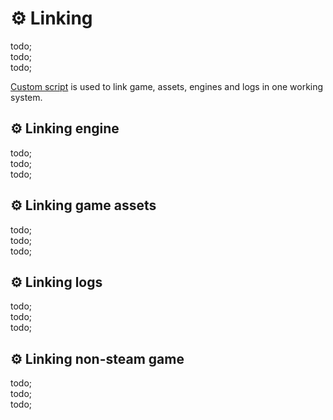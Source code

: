 # ⚙️ Linking

todo; <br/>
todo; <br/>
todo; <br/>

[Custom script](https://github.com/xray-forge/stalker-xrf-engine/blob/main/cli/link/README.md) is used to link game,
assets, engines and logs in one working system.

## ⚙️ Linking engine

todo; <br/>
todo; <br/>
todo; <br/>

## ⚙️ Linking game assets

todo; <br/>
todo; <br/>
todo; <br/>

## ⚙️ Linking logs

todo; <br/>
todo; <br/>
todo; <br/>

## ⚙️ Linking non-steam game

todo; <br/>
todo; <br/>
todo; <br/>
